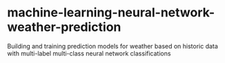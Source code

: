 # machine-learning-neural-network-weather-prediction
Building and training prediction models for weather based on historic data with multi-label multi-class neural network classifications
